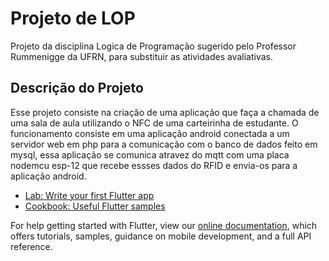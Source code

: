 # Projeto de LOP

Projeto da disciplina Logica de Programação sugerido pelo Professor Rummenigge da UFRN, para substituir as atividades avaliativas.

## Descrição do Projeto

Esse projeto consiste na criação de uma aplicação que faça a chamada de uma sala de aula utilizando o NFC de uma carteirinha de estudante. O funcionamento consiste em uma aplicação android conectada a um servidor web em php para a comunicação com o banco de dados feito em mysql, essa aplicação se comunica atravez do mqtt com uma placa nodemcu esp-12 que recebe essses dados do RFID e envia-os para a aplicação android.
- [Lab: Write your first Flutter app](https://flutter.dev/docs/get-started/codelab)
- [Cookbook: Useful Flutter samples](https://flutter.dev/docs/cookbook)

For help getting started with Flutter, view our
[online documentation](https://flutter.dev/docs), which offers tutorials,
samples, guidance on mobile development, and a full API reference.
